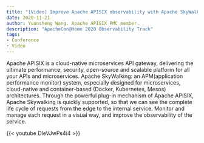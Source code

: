 ```yaml
---
title: "[Video] Improve Apache APISIX observability with Apache SkyWalking"
date: 2020-11-21
author: Yuansheng Wang. Apache APISIX PMC member.
description: "ApacheCon@Home 2020 Observability Track"
tags:
- Conference
- Video
---
```


Apache APISIX is a cloud-native microservices API gateway, delivering the ultimate performance, security, open-source and scalable platform for all your APIs and microservices. Apache SkyWalking: an APM(application performance monitor) system, especially designed for microservices, cloud-native and container-based (Docker, Kubernetes, Mesos) architectures. Through the powerful plug-in mechanism of Apache APISIX, Apache Skywalking is quickly supported, so that we can see the complete life cycle of requests from the edge to the internal service. Monitor and manage each request in a visual way, and improve the observability of the service.


{{< youtube DleVJwPs4i4 >}}